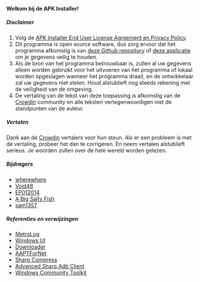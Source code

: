 #### Welkom bij de APK Installer!

##### Disclaimer
1. Volg de [APK Installer End User License Agreement en Privacy Policy](https://github.com/Paving-Base/APK-Installer/blob/main/Privacy.md).
2. Dit programma is open source software, dus zorg ervoor dat het programma afkomstig is van [deze Github repository](https://github.com/Paving-Base/APK-Installer) of [deze applicatie](https://apps.microsoft.com/store/detail/9P2JFQ43FPPG) om je gegevens veilig te houden.
3. Als de bron van het programma betrouwbaar is, zullen al uw gegevens alleen worden gebruikt voor het uitvoeren van het programma of lokaal worden opgeslagen wanneer het programma draait, en de ontwikkelaar zal uw gegevens niet stelen. Houd alstublieft nog steeds rekening met de veiligheid van de omgeving.
4. De vertaling van de tekst van deze toepassing is afkomstig van de [Crowdin](https://crowdin.com/project/APKInstaller "Crowdin") community en alle teksten vertegenwoordigen niet de standpunten van de auteur.

##### Vertalen
Dank aan de [Crowdin](https://crowdin.com/project/APKInstaller "Crowdin") vertalers voor hun steun. Als er een probleem is met de vertaling, probeer het dan te corrigeren. En neem vertalen alstublieft serieus. Je woorden zullen over de hele wereld worden gelezen.

##### Bijdragers
- [wherewhere](https://github.com/wherewhere)
- [Void48](https://github.com/Void48)
- [EP012014](https://github.com/EP012014)
- [A Big Salty Fish](https://github.com/bigsaltyfishes)
- [sam1357](https://github.com/sam1357)

##### Referenties en verwijzingen
- [MetroLog](https://github.com/roubachof/MetroLog "MetroLog")
- [Windows UI](https://github.com/microsoft/microsoft-ui-xaml "Windows UI")
- [Downloader](https://github.com/bezzad/Downloader "Downloader")
- [AAPTForNet](https://github.com/canheo136/QuickLook.Plugin.ApkViewer "AAPTForNet")
- [Sharp Compress](https://github.com/adamhathcock/sharpcompress "Sharp Compress")
- [Advanced Sharp Adb Client](https://github.com/yungd1plomat/AdvancedSharpAdbClient "Advanced Sharp Adb Client")
- [Windows Community Toolkit](https://github.com/CommunityToolkit/WindowsCommunityToolkit "Windows Community Toolkit")